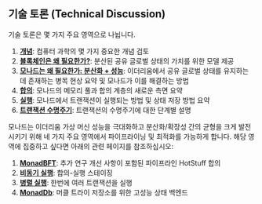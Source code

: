 ## 기술 토론 (Technical Discussion)

기술 토론은 몇 가지 주요 영역으로 나뉩니다.

1. **[개념](concepts.md)**: 컴퓨터 과학의 몇 가지 중요한 개념 검토
2. **[블록체인은 왜 필요한가?](why-blockchain.md)**: 분산된 공유 글로벌 상태의 가치를 위한 모델 제공
3. **[모나드는 왜 필요한가: 분산화 + 성능](why_monad.md)**: 이더리움에서 공유 글로벌 상태를 유지하는 데 존재하는 병목 현상 요약 및 모나드가 이를 해결하는 방법
4. **[합의](consensus.md)**: 모나드의 메모리 풀과 합의 계층의 새로운 측면 요약
5. **[실행](execution.md)**: 모나드에서 트랜잭션이 실행되는 방법 및 상태 저장 방법 요약
6. **[트랜잭션 수명주기](transaction_lifecycle.md)**: 트랜잭션의 수명주기에 대한 단계별 설명

모나드는 이더리움 가상 머신 성능을 극대화하고 분산화/확장성 간의 균형을 크게 발전시키기 위해 네 가지 주요 영역에서 파이프라이닝 및 최적화를 가능하게 합니다. 해당 영역에 집중하고 싶다면 아래의 관련 페이지를 참조하십시오:

1. **[MonadBFT](monad_bft.md)**: 추가 연구 개선 사항이 포함된 파이프라인 HotStuff 합의
2. **[비동기 실행](asynchronous_execution.md)**: 합의-실행 스테이징
3. **[병렬 실행](parallel_execution.md)**: 한번에 여러 트랜잭션을 실행
4. **[MonadDb](monad_db.md)**: 머클 트라이 저장소를 위한 고성능 상태 백엔드
